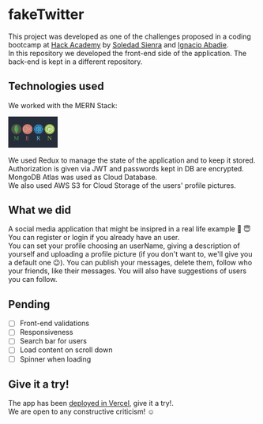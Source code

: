# fakeTwitter

This project was developed as one of the challenges proposed in a coding bootcamp at [Hack Academy](https://ha.edu.uy/) by [Soledad Sienra](https://github.com/solesienra/) and [Ignacio Abadie](https://github.com/MateSeco/). <br/>
In this repository we developed the front-end side of the application.
The back-end is kept in a different repository.

## Technologies used

We worked with the MERN Stack:

<img src="/src/mern.png" alt="MERN" width="100" padding-top="200px"/>

We used Redux to manage the state of the application and to keep it stored.<br/>
Authorization is given via JWT and passwords kept in DB are encrypted.<br/>
MongoDB Atlas was used as Cloud Database.<br/>
We also used AWS S3 for Cloud Storage of the users' profile pictures.<br/>

## What we did

A social media application that might be insipred in a real life example :see_no_evil: :innocent:<br/>
You can register or login if you already have an user. <br/>
You can set your profile choosing an userName, giving a description of yourself and uploading a profile picture (if you don't want to, we'll give you a default one :wink:).
You can publish your messages, delete them, follow who your friends, like their messages.
You will also have suggestions of users you can follow.

## Pending

- [ ] Front-end validations
- [ ] Responsiveness
- [ ] Search bar for users
- [ ] Load content on scroll down
- [ ] Spinner when loading

## Give it a try!

The app has been [deployed in Vercel](https://faketweetfront-drpaogfgh.vercel.app/), give it a try!.<br/>
We are open to any constructive criticism! :relaxed:
